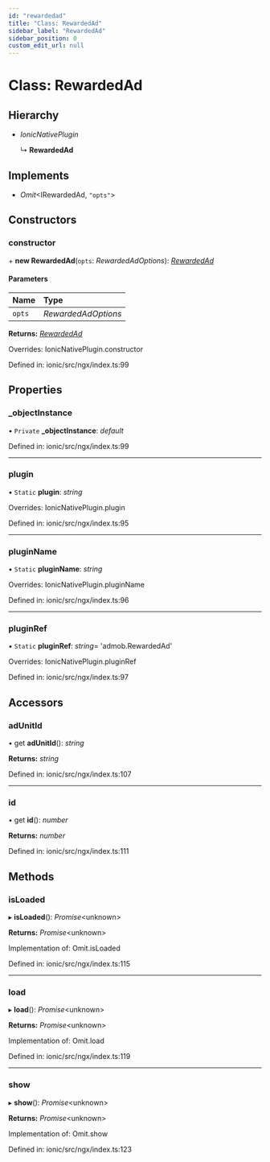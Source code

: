 ```yaml
---
id: "rewardedad"
title: "Class: RewardedAd"
sidebar_label: "RewardedAd"
sidebar_position: 0
custom_edit_url: null
---
```


# Class: RewardedAd

## Hierarchy

- *IonicNativePlugin*

  ↳ **RewardedAd**

## Implements

- *Omit*<IRewardedAd, ``"opts"``\>

## Constructors

### constructor

\+ **new RewardedAd**(`opts`: *RewardedAdOptions*): [*RewardedAd*](rewardedad.md)

#### Parameters

| Name | Type |
| :------ | :------ |
| `opts` | *RewardedAdOptions* |

**Returns:** [*RewardedAd*](rewardedad.md)

Overrides: IonicNativePlugin.constructor

Defined in: ionic/src/ngx/index.ts:99

## Properties

### \_objectInstance

• `Private` **\_objectInstance**: *default*

Defined in: ionic/src/ngx/index.ts:99

___

### plugin

▪ `Static` **plugin**: *string*

Overrides: IonicNativePlugin.plugin

Defined in: ionic/src/ngx/index.ts:95

___

### pluginName

▪ `Static` **pluginName**: *string*

Overrides: IonicNativePlugin.pluginName

Defined in: ionic/src/ngx/index.ts:96

___

### pluginRef

▪ `Static` **pluginRef**: *string*= 'admob.RewardedAd'

Overrides: IonicNativePlugin.pluginRef

Defined in: ionic/src/ngx/index.ts:97

## Accessors

### adUnitId

• get **adUnitId**(): *string*

**Returns:** *string*

Defined in: ionic/src/ngx/index.ts:107

___

### id

• get **id**(): *number*

**Returns:** *number*

Defined in: ionic/src/ngx/index.ts:111

## Methods

### isLoaded

▸ **isLoaded**(): *Promise*<unknown\>

**Returns:** *Promise*<unknown\>

Implementation of: Omit.isLoaded

Defined in: ionic/src/ngx/index.ts:115

___

### load

▸ **load**(): *Promise*<unknown\>

**Returns:** *Promise*<unknown\>

Implementation of: Omit.load

Defined in: ionic/src/ngx/index.ts:119

___

### show

▸ **show**(): *Promise*<unknown\>

**Returns:** *Promise*<unknown\>

Implementation of: Omit.show

Defined in: ionic/src/ngx/index.ts:123
